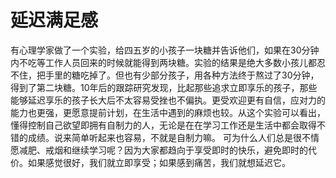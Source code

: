 # 延迟满足感
有心理学家做了一个实验，给四五岁的小孩子一块糖并告诉他们，如果在30分钟内不吃等工作人员回来的时候就能得到两块糖。实验的结果是绝大多数小孩儿都忍不住，把手里的糖吃掉了。但也有少部分孩子，用各种方法终于熬过了30分钟，得到了第二块糖。10年后的跟踪研究发现，比起那些追求立即享乐的孩子，那些能够延迟享乐的孩子长大后不太容易受挫也不偏执。更受欢迎更有自信，应对力的能力也更强，更愿意提前计划，在生活中遇到的麻烦也较。从这个实验可以看出，懂得控制自己欲望即拥有自制力的人，无论是在在学习工作还是生活中都会取得不错的成绩。说来简单听起来也容易，不就是自制力嘛。
可为什么人们总是很不情愿减肥、戒烟和继续学习呢？因为大家都趋向于享受即时的快乐，避免即时的代价。如果感觉很好，我们就立即享受；如果感到痛苦，我们就想延迟它。

